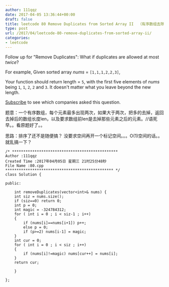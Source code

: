 ```yaml
---
author: 111qqz
date: 2017-04-05 13:36:44+00:00
draft: false
title: leetcode 80 Remove Duplicates from Sorted Array II  （有序数组去除重复元素）
type: post
url: /2017/04/leetcode-80-remove-duplicates-from-sorted-array-ii/
categories:
- leetcode
---
```


Follow up for "Remove Duplicates":
What if duplicates are allowed at most _twice_?

For example,
Given sorted array _nums_ = `[1,1,1,2,2,3]`,

Your function should return length = `5`, with the first five elements of _nums_ being `1`, `1`, `2`, `2` and `3`. It doesn't matter what you leave beyond the new length.





[Subscribe](https://leetcode.com/subscribe/) to see which companies asked this question.

题意：一个有序数组，每个元素最多出现两次，如果大于两次，把多的去掉，返回去掉后的数组长度len，以及要求数组前len是去掉那些元素之后的元素。//语死早。。看原题好了。。

思路：排序了还不是随便搞？ 没要求空间再开一个标记空间。。。O(1)空间的话。。就乱搞一下？

    
    /* ***********************************************
    Author :111qqz
    Created Time :2017年04月05日 星期三 21时25分48秒
    File Name :80.cpp
    ************************************************ */
    class Solution {
    
    public:
    
        int removeDuplicates(vector<int>& nums) {
        int siz = nums.size();
        if (siz==0) return 0;
        int p = 0;
        int magic = -324784312;
        for ( int i = 0 ; i < siz-1 ; i++)
        {
            if (nums[i]==nums[i+1]) p++;
            else p = 0;
            if (p>=2) nums[i-1] = magic;
        }
        int cur = 0;
        for ( int i = 0 ; i < siz ; i++)
        {
            if (nums[i]!=magic) nums[cur++] = nums[i];
        }
        return cur;
    
        }
    
    };
    







